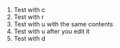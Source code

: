 1. Test with c
2. Test with r
3. Test with u with the same contents
4. Test with u after you edit it
5. Test with d
